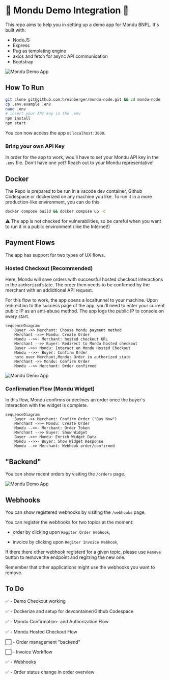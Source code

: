 # 🚧 Mondu Demo Integration 🚧

This repo aims to help you in setting up a demo app for Mondu BNPL. It's built with:

- NodeJS
- Express
- Pug as templating engine
- axios and fetch for async API communication
- Bootstrap

![Mondu Demo App](/.github/assets/mondu-node-1.jpeg "Mondu Demo App")

## How To Run

```bash
git clone git@github.com:hreinberger/mondu-node.git && cd mondu-node
cp .env.example .env
nano .env
# insert your API key in the .env
npm install
npm start
```

You can now access the app at `localhost:3000`.

### Bring your own API Key

In order for the app to work, wou'll have to set your Mondu API key in the `.env` file. Don't have one yet? Reach out to your Mondu representative!

## Docker

The Repo is prepared to be run in a vscode dev container, Github Codespace or dockerized on any machine you like.
To run it in a more production-like environment, you can do this:

```bash
docker compose build && docker compose up -d
```

⚠️ The app is not checked for vulnerabilities, so be careful when you want to run it in a public environment (like the Internet!)

## Payment Flows

The app has support for two types of UX flows.

### Hosted Checkout (Recommended)

Here, Mondu will save orders with successful hosted checkout interactions in the `authorized` state.
The order then needs to be confirmed by the merchant with an addidtional API request.

For this flow to work, the app opens a localtunnel to your machine. Upon redirection to the success page of the app, you'll need to enter your current public IP as an anti-abuse method. The app logs the public IP to console on every start.

```mermaid
sequenceDiagram
    Buyer ->> Merchant: Choose Mondu payment method
    Merchant ->>+ Mondu: Create Order
    Mondu -->>- Merchant: hosted checkout URL
    Merchant -->> Buyer: Redirect to Mondu hosted checkout
    Buyer ->>+ Mondu: Interact on Mondu Hosted Checkout
    Mondu -->>- Buyer: Confirm Order
    note over Merchant,Mondu: Order in authorized state
    Merchant ->> Mondu: Confirm Order
    Mondu -->> Merchant: Order confirmed

```

![Mondu Demo App](/.github/assets/mondu-node-3.jpeg "Mondu Demo App")

### Confirmation Flow (Mondu Widget)

In this flow, Mondu confirms or declines an order once the buyer's interaction with the widget is complete.

```mermaid
sequenceDiagram
    Buyer ->> Merchant: Confirm Order ("Buy Now")
    Merchant ->>+ Mondu: Create Order
    Mondu -->>- Merchant: Order Token
    Merchant -->> Buyer: Show Widget
    Buyer ->>+ Mondu: Enrich Widget Data
    Mondu -->>- Buyer: Show Widget Response
    Mondu -->> Merchant: Webhook order/confirmed
```

## "Backend"

You can show recent orders by visiting the `/orders` page.

![Mondu Demo App](/.github/assets/mondu-node-2.jpeg "Mondu Demo App")

## Webhooks

You can show registered webhooks by visiting the `/webhooks` page.

You can register the webhooks for two topics at the moment:

- order by clicking upon `Regiter Order Webhook`,

- invoice by clicking upon `Regiter Invoice Webhook`,

If there there other webhook registerd for a given topic, please use `Remove` button to remove the endpoint and regitring the new one. 

Remember that other applications might use the webhooks you want to remove. 


## To Do

✅ - Demo Checkout working

✅ - Dockerize and setup for devcontainer/Github Codespace

✅ - Mondu Confirmation- and Authorization Flow

✅ - Mondu Hosted Checkout Flow

⬜ - Order management "backend"

⬜ - Invoice Workflow

✅ - Webhooks

✅ - Order status change in order overview
